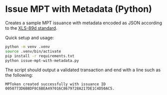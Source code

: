 # Issue MPT with Metadata (Python)

Creates a sample MPT issuance with metadata encoded as JSON according to the [XLS-89d standard](https://github.com/XRPLF/XRPL-Standards/tree/master/XLS-0089d-multi-purpose-token-metadata-schema).

Quick setup and usage:

```sh
python -m venv .venv
source .venv/bin/activate
pip install -r requirements.txt
python issue-mpt-with-metadata.py
```

The script should output a validated transaction and end with a line such as the following:

```text
MPToken created successfully with issuance ID 0050773D6B8DF8C6BEA497016C8679728A217DE1C4D50AC5.
```

